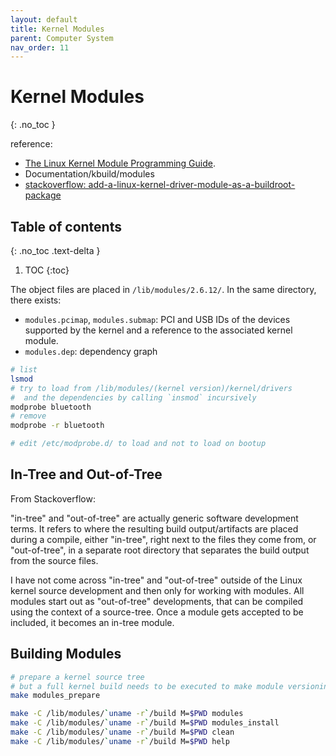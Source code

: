 ```yaml
---
layout: default
title: Kernel Modules
parent: Computer System
nav_order: 11
---
```


# Kernel Modules
{: .no_toc }


reference: 

- [The Linux Kernel Module Programming Guide](http://tldp.org/LDP/lkmpg/2.6/html/lkmpg.html).
- Documentation/kbuild/modules
- [stackoverflow: add-a-linux-kernel-driver-module-as-a-buildroot-package](https://stackoverflow.com/questions/40307328/how-to-add-a-linux-kernel-driver-module-as-a-buildroot-package/43874273#43874273)


## Table of contents
{: .no_toc .text-delta }

1. TOC
{:toc}

The object files are placed in `/lib/modules/2.6.12/`. In the same directory, there exists:

- `modules.pcimap`, `modules.submap`: PCI and USB IDs of the devices supported by the kernel and a reference to the associated kernel module.
- `modules.dep`: dependency graph

```bash
# list
lsmod
# try to load from /lib/modules/(kernel version)/kernel/drivers 
#  and the dependencies by calling `insmod` incursively
modprobe bluetooth
# remove
modprobe -r bluetooth

# edit /etc/modprobe.d/ to load and not to load on bootup
```

## In-Tree and Out-of-Tree

From Stackoverflow:

"in-tree" and "out-of-tree" are actually generic software development terms. It refers to where the resulting build output/artifacts are placed during a compile, either "in-tree", right next to the files they come from, or "out-of-tree", in a separate root directory that separates the build output from the source files. 

I have not come across "in-tree" and "out-of-tree" outside of the Linux kernel source development and then only for working with modules. All modules start out as "out-of-tree" developments, that can be compiled using the context of a source-tree. Once a module gets accepted to be included, it becomes an in-tree module.

## Building Modules

```bash
# prepare a kernel source tree
# but a full kernel build needs to be executed to make module versioning work.
make modules_prepare 

make -C /lib/modules/`uname -r`/build M=$PWD modules
make -C /lib/modules/`uname -r`/build M=$PWD modules_install
make -C /lib/modules/`uname -r`/build M=$PWD clean
make -C /lib/modules/`uname -r`/build M=$PWD help
```

